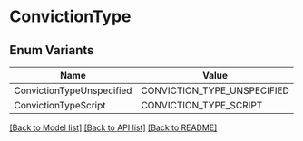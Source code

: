 # ConvictionType

## Enum Variants

| Name                      | Value                       |
| ------------------------- | --------------------------- |
| ConvictionTypeUnspecified | CONVICTION_TYPE_UNSPECIFIED |
| ConvictionTypeScript      | CONVICTION_TYPE_SCRIPT      |

[[Back to Model list]](../README.md#documentation-for-models) [[Back to API list]](../README.md#documentation-for-api-endpoints) [[Back to README]](../README.md)
